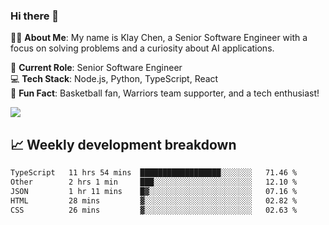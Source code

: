 ### Hi there 👋

👨‍💻 **About Me**: My name is Klay Chen, a Senior Software Engineer with a focus on solving problems and a curiosity about AI applications.

💼 **Current Role**: Senior Software Engineer  
💻 **Tech Stack**: Node.js, Python, TypeScript, React  
🏀 **Fun Fact**: Basketball fan, Warriors team supporter, and a tech enthusiast!

<img align="center" src="https://github-readme-stats.vercel.app/api?username=nameczz&show_icons=true&hide_title=true&theme=dracula" />

## 📈 Weekly development breakdown

<!--START_SECTION:waka-->

```txt
TypeScript   11 hrs 54 mins  ██████████████████░░░░░░░   71.46 %
Other        2 hrs 1 min     ███░░░░░░░░░░░░░░░░░░░░░░   12.10 %
JSON         1 hr 11 mins    █▓░░░░░░░░░░░░░░░░░░░░░░░   07.16 %
HTML         28 mins         ▓░░░░░░░░░░░░░░░░░░░░░░░░   02.82 %
CSS          26 mins         ▓░░░░░░░░░░░░░░░░░░░░░░░░   02.63 %
```

<!--END_SECTION:waka-->

